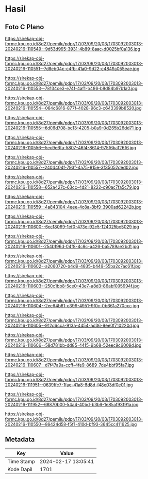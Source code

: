 # Hasil

## Foto C Plano

https://sirekap-obj-formc.kpu.go.id/8d27/pemilu/pdpr/17/03/09/20/03/1703092003013-20240216-110549--9d53d995-3931-4b89-8aac-d0025bf0a136.jpg

https://sirekap-obj-formc.kpu.go.id/8d27/pemilu/pdpr/17/03/09/20/03/1703092003013-20240216-110551--7d8eb04c-c4fb-41a0-9d22-c4849a055eae.jpg

https://sirekap-obj-formc.kpu.go.id/8d27/pemilu/pdpr/17/03/09/20/03/1703092003013-20240216-110553--78134ce3-e74f-4af1-b486-b8d84b97b1a0.jpg

https://sirekap-obj-formc.kpu.go.id/8d27/pemilu/pdpr/17/03/09/20/03/1703092003013-20240216-110554--064c6816-877f-4028-96c3-c643399b8520.jpg

https://sirekap-obj-formc.kpu.go.id/8d27/pemilu/pdpr/17/03/09/20/03/1703092003013-20240216-110555--6d06d708-bc13-4205-b0a9-0d265b26dd71.jpg

https://sirekap-obj-formc.kpu.go.id/8d27/pemilu/pdpr/17/03/09/20/03/1703092003013-20240216-110556--5ec9e6fa-5807-46f4-8614-975f6ba126f6.jpg

https://sirekap-obj-formc.kpu.go.id/8d27/pemilu/pdpr/17/03/09/20/03/1703092003013-20240216-110557--2404404f-793f-4a75-815e-3f35052ded02.jpg

https://sirekap-obj-formc.kpu.go.id/8d27/pemilu/pdpr/17/03/09/20/03/1703092003013-20240216-110558--652a427c-63cc-4d21-8222-c90ac7fa5c79.jpg

https://sirekap-obj-formc.kpu.go.id/8d27/pemilu/pdpr/17/03/09/20/03/1703092003013-20240216-110559--4a843104-4eee-4c8a-8bf9-3900ad62242b.jpg

https://sirekap-obj-formc.kpu.go.id/8d27/pemilu/pdpr/17/03/09/20/03/1703092003013-20240216-110600--6cc18069-1ef0-473e-92c5-124025bc5029.jpg

https://sirekap-obj-formc.kpu.go.id/8d27/pemilu/pdpr/17/03/09/20/03/1703092003013-20240216-110601--254b196d-04f8-4c6c-a426-ba5789ae2bd1.jpg

https://sirekap-obj-formc.kpu.go.id/8d27/pemilu/pdpr/17/03/09/20/03/1703092003013-20240216-110602--a2060720-b4d9-4835-b446-55ba2c7ac61f.jpg

https://sirekap-obj-formc.kpu.go.id/8d27/pemilu/pdpr/17/03/09/20/03/1703092003013-20240216-110603--250c1bb8-5ce0-43e7-a8d3-86abf005994f.jpg

https://sirekap-obj-formc.kpu.go.id/8d27/pemilu/pdpr/17/03/09/20/03/1703092003013-20240216-110604--2ee64b81-c399-4951-9f0c-0b661a270ccc.jpg

https://sirekap-obj-formc.kpu.go.id/8d27/pemilu/pdpr/17/03/09/20/03/1703092003013-20240216-110605--912d6cca-913a-4454-ad36-9ee0f710220d.jpg

https://sirekap-obj-formc.kpu.go.id/8d27/pemilu/pdpr/17/03/09/20/03/1703092003013-20240216-110606--58d781bb-dd85-4415-9b68-52eec9c6009d.jpg

https://sirekap-obj-formc.kpu.go.id/8d27/pemilu/pdpr/17/03/09/20/03/1703092003013-20240216-110607--d7f47a9a-ccff-4fe9-8689-7de4bbf95fa7.jpg

https://sirekap-obj-formc.kpu.go.id/8d27/pemilu/pdpr/17/03/09/20/03/1703092003013-20240216-111951--0639ffc7-1fae-41a8-8d8d-f48e03df0e01.jpg

https://sirekap-obj-formc.kpu.go.id/8d27/pemilu/pdpr/17/03/09/20/03/1703092003013-20240216-111952--68870b00-54a4-40bd-b3b6-1e85af93f91a.jpg

https://sirekap-obj-formc.kpu.go.id/8d27/pemilu/pdpr/17/03/09/20/03/1703092003013-20240216-110550--86424d58-f5f1-410d-bf93-3645cc411625.jpg


## Metadata

| Key        | Value               |
| ---------- | ------------------- |
| Time Stamp | 2024-02-17 13:05:41 |
| Kode Dapil | 1701                |



